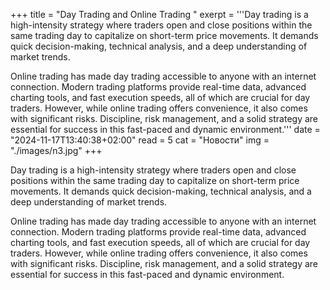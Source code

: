 +++
title = "Day Trading and Online Trading "
exerpt = '''Day trading is a high-intensity strategy where traders open and close positions within the same trading day to capitalize on short-term price movements. It demands quick decision-making, technical analysis, and a deep understanding of market trends.

Online trading has made day trading accessible to anyone with an internet connection. Modern trading platforms provide real-time data, advanced charting tools, and fast execution speeds, all of which are crucial for day traders. However, while online trading offers convenience, it also comes with significant risks. Discipline, risk management, and a solid strategy are essential for success in this fast-paced and dynamic environment.'''
date = "2024-11-17T13:40:38+02:00"
read = 5
cat = "Новости"
img = "./images/n3.jpg"
+++
<!--StartFragment-->
Day trading is a high-intensity strategy where traders open and close positions within the same trading day to capitalize on short-term price movements. It demands quick decision-making, technical analysis, and a deep understanding of market trends.

Online trading has made day trading accessible to anyone with an internet connection. Modern trading platforms provide real-time data, advanced charting tools, and fast execution speeds, all of which are crucial for day traders. However, while online trading offers convenience, it also comes with significant risks. Discipline, risk management, and a solid strategy are essential for success in this fast-paced and dynamic environment.
<!--EndFragment-->